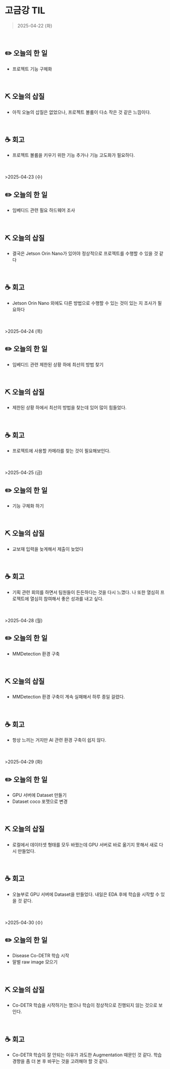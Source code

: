 # 고금강 TIL
> 2025-04-22 (화)
<br>

## **✏️ 오늘의 한 일**

- 프로젝트 기능 구체화

<br>

## **⛏ 오늘의 삽질**

- 아직 오늘의 삽질은 없었으나, 프로젝트 볼륨이 다소 작은 것 같은 느낌이다.

<br>

## **☕️ 회고**

- 프로젝트 볼륨을 키우기 위한 기능 추가나 기능 고도화가 필요하다.

<br>
<br>
>2025-04-23 (수)
<br>

## **✏️ 오늘의 한 일**

- 임베디드 관련 필요 하드웨어 조사

<br>

## **⛏ 오늘의 삽질**

- 결국은 Jetson Orin Nano가 있어야 정상적으로 프로젝트를 수행할 수 있을 것 같다

<br>

## **☕️ 회고**

- Jetson Orin Nano 외에도 다른 방법으로 수행할 수 있는 것이 있는 지 조사가 필요하다

<br>
<br>
>2025-04-24 (목)
<br>

## **✏️ 오늘의 한 일**

- 임베디드 관련 제한된 상황 하에 최선의 방법 찾기

<br>

## **⛏ 오늘의 삽질**

- 제한된 상황 하에서 최선의 방법을 찾는데 있어 많이 힘들었다.

<br>

## **☕️ 회고**

- 프로젝트에 사용할 카메라를 찾는 것이 필요해보인다. 


<br>
<br>
>2025-04-25 (금)
<br>

## **✏️ 오늘의 한 일**

- 기능 구체화 하기

<br>

## **⛏ 오늘의 삽질**

- 교보재 입력을 늦게해서 제출이 늦었다

<br>

## **☕️ 회고**

- 기획 관련 회의를 하면서 팀원들이 든든하다는 것을 다시 느꼈다. 나 또한 열심히 프로젝트에 열심히 참여해서 좋은 성과를 내고 싶다.



<br>
<br>
>2025-04-28 (월)
<br>

## **✏️ 오늘의 한 일**

- MMDetection 환경 구축

<br>

## **⛏ 오늘의 삽질**

- MMDetection 환경 구축이 계속 실패해서 하루 종일 걸렸다.

<br>

## **☕️ 회고**

- 항상 느끼는 거지만 AI 관련 환경 구축이 쉽지 않다.

<br>
<br>
>2025-04-29 (화)
<br>

## **✏️ 오늘의 한 일**

- GPU 서버에 Dataset 만들기
- Dataset coco 포맷으로 변경

<br>

## **⛏ 오늘의 삽질**

- 로컬에서 데이터셋 형태를 모두 바꿨는데 GPU 서버로 바로 옮기지 못해서 새로 다시 만들었다.

<br>

## **☕️ 회고**

- 오늘부로 GPU 서버에 Dataset을 만들었다. 내일은 EDA 후에 학습을 시작할 수 있을 것 같다.


<br>
<br>
>2025-04-30 (수)
<br>

## **✏️ 오늘의 한 일**

- Disease Co-DETR 학습 시작
- 말벌 raw image 모으기

<br>

## **⛏ 오늘의 삽질**

- Co-DETR 학습을 시작하기는 했으나 학습이 정상적으로 진행되지 않는 것으로 보인다.

<br>

## **☕️ 회고**

- Co-DETR 학습이 잘 안되는 이유가 과도한 Augmentation 때문인 것 같다. 학습 경향을 좀 더 본 후 바꾸는 것을 고려해야 할 것 같다.